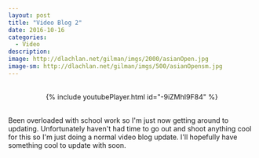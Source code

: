 ```yaml
---
layout: post
title: "Video Blog 2"
date: 2016-10-16
categories:
  - Video
description: 
image: http://dlachlan.net/gilman/imgs/2000/asianOpen.jpg
image-sm: http://dlachlan.net/gilman/imgs/500/asianOpensm.jpg
---
```

<br>

<center>
{% include youtubePlayer.html id="-9iZMhI9F84" %}
</center>

<br>

<p>Been overloaded with school work so I'm just now getting around to updating. Unfortunately haven't had time to go out and shoot anything cool for this so I'm just doing a normal video blog update. I'll hopefully have something cool to update with soon.</p> 

<br>